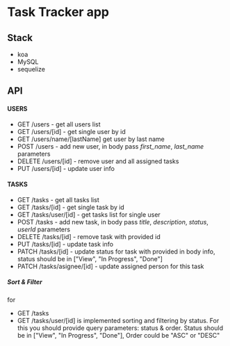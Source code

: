 # Task Tracker app

## Stack
- koa
- MySQL
- sequelize

## API
#### USERS
- GET /users - get all users list
- GET /users/[id] - get single user by id
- GET /users/name/[lastName] get user by last name
- POST /users - add new user, in body pass _first_name_, _last_name_ parameters
- DELETE /users/[id] - remove user and all assigned tasks
- PUT /users/[id] - update user info

#### TASKS
 - GET /tasks - get all tasks list
 - GET /tasks/[id] - get single task by id
 - GET /tasks/user/[id] - get tasks list for single user
 - POST /tasks - add new task, in body pass _title_, _description_, _status_, _userId_ parameters
 - DELETE /tasks/[id] - remove task with provided id
 - PUT /tasks/[id] - update task info
 - PATCH /tasks/[id] - update status for task with provided in body info, 
 status should be in ["View", "In Progress", "Done"]
 - PATCH /tasks/asignee/[id] - update assigned person for this task
 
 ##### Sort & Filter
 for 
 - GET /tasks
 - GET /tasks/user/[id]
 is implemented sorting and filtering by status. For this you should provide query parameters:
 status & order. 
 Status should be in ["View", "In Progress", "Done"], 
 Order could be "ASC" or "DESC"
 
